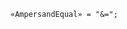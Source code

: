 <!-- This file is generated automatically by infrastructure scripts. Please don't edit by hand. -->

```{ .ebnf .slang-ebnf #AmpersandEqual }
«AmpersandEqual» = "&=";
```
